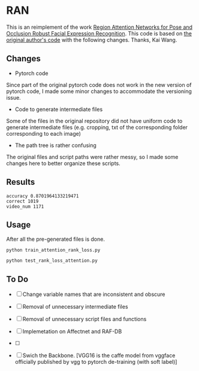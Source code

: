 # RAN

This is an reimplement of the work [Region Attention Networks for Pose and Occlusion Robust Facial Expression Recognition](https://arxiv.org/pdf/1905.04075.pdf).
This code is based on [the original author's code](https://github.com/kaiwang960112/Challenge-condition-FER-dataset/) with the following changes. Thanks, Kai Wang.


## Changes

- Pytorch code

Since part of the original pytorch code does not work in the new version of pytorch code, I made some minor changes to accommodate the versioning issue.

- Code to generate intermediate files

Some of the files in the original repository did not have uniform code to generate intermediate files (e.g. cropping, txt of the corresponding folder corresponding to each image)

- The path tree is rather confusing

The original files and script paths were rather messy, so I made some changes here to better organize these scripts.

## Results

```
accuracy 0.8701964133219471
correct 1019
video_num 1171

```

## Usage
After all the pre-generated files is done.

```
python train_attention_rank_loss.py

python test_rank_loss_attention.py
```
## To Do

- [ ]  Change variable names that are inconsistent and obscure

- [ ]  Removal of unnecessary intermediate files
 
- [ ]  Removal of unnecessary script files and functions

- [ ]  Implemetation on Affectnet and RAF-DB
- [ ]  
- [ ]  Swich the Backbone. [VGG16 is the caffe model from vggface officially published by vgg to pytorch de-training (with soft label)]
